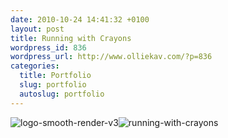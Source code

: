 ```yaml
--- 
date: 2010-10-24 14:41:32 +0100
layout: post
title: Running with Crayons
wordpress_id: 836
wordpress_url: http://www.olliekav.com/?p=836
categories: 
  title: Portfolio
  slug: portfolio
  autoslug: portfolio
---
```

![](http://www.olliekav.com/wp-content/uploads/logo-smooth-render-v3.jpg "logo-smooth-render-v3")![](http://www.olliekav.com/wp-content/uploads/running-with-crayons.jpg "running-with-crayons")
